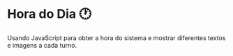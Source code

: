 # Hora do Dia :clock1:

Usando JavaScript para obter a hora do sistema e mostrar diferentes textos e imagens a cada turno.

